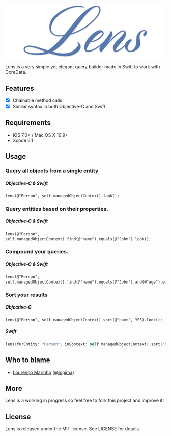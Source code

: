 ![lens](lens.png)

Lens is a very simple yet elegant query builder made in Swift to work with CoreData.

Features
--
- [x] Chainable method calls
- [x] Similar syntax in both Objective-C and Swift

Requirements
--
- iOS 7.0+ / Mac OS X 10.9+
- Xcode 6.1

Usage
--

### Query all objects from a single entity
##### Objective-C & Swift
```objc
lens(@"Person", self.managedObjectContext).look();
```

### Query entities based on their properties.
##### Objective-C & Swift
```objc
lens(@"Person", self.managedObjectContext).find(@"name").equals(@"John").look();
```

### Compound your queries.
##### Objective-C & Swift
```objc
lens(@"Person", self.managedObjectContext).find(@"name").equals(@"John").and(@"age").equals(26).look();
```

### Sort your results
##### Objective-C
```objc
lens(@"Person", self.managedObjectContext).sort(@"name", YES).look();
```
##### Swift
```swift
lens(forEntity: "Person", inContext: self.managedObjectContext).sort("name", ascending: true).look();
```

Who to blame
--
- [Lourenço Marinho](http://github.com/lourenco-marinho) ([@lopima](https://twitter.com/lopima))

More
--
Lens is a working in progress so feel free to fork this project and improve it!

License
--
Lens is released under the MIT license. See LICENSE for details.
